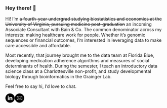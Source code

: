 ### Hey there! 👋

<p><p> Hi! I’m <del>a fourth-year undergrad studying biostatistics and economics at the University of Virginia, pursuing medicine post-graduation</del> an incoming Associate Consultant with Bain & Co. The common denominator across my interests: making healthcare work for people. Whether it’s genomic sequences or financial outcomes, I’m interested in leveraging data to make care accessible and affordable.</p>

<p> Most recently, that journey brought me to the data team at Florida Blue, developing medication adherence algorithms and measures of social determinants of health. During the semester, I teach an introductory data science class at a Charlottesville non-profit, and study developmental biology through bioinformatics in the Grainger Lab. </p>

<p> Feel free to say hi, I’d love to chat.  </p>

<a href="https://www.linkedin.com/in/ishaan-dey/" target="_blank">
  <img align="left" alt="Ishaan Dey | Linkedin" width="30px" src="ln-icon.svg" />
</a> 
<a href="mailto:ishaan.dey8@gmail.com" target="_blank">
  <img align="left" alt="Ishaan Dey | Email" width="30px" src="mail-icon.svg" />
</a>

<!--
**ishaandey/ishaandey** is a ✨ _special_ ✨ repository because its `README.md` (this file) appears on your GitHub profile.

Here are some ideas to get you started:

- 🔭 I’m currently working on ...
- 🌱 I’m currently learning ...
- 👯 I’m looking to collaborate on ...
- 🤔 I’m looking for help with ...
- 💬 Ask me about ...
- 📫 How to reach me: ...
- 😄 Pronouns: ...
- ⚡ Fun fact: ...
-->
